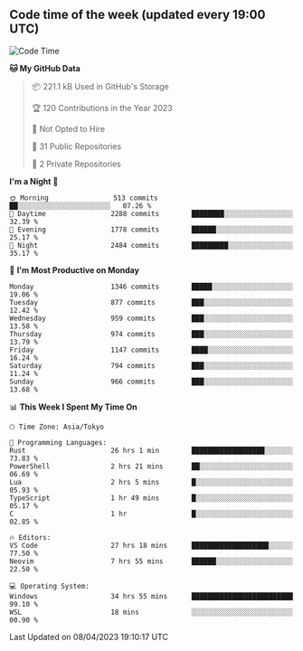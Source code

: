 ## Code time of the week (updated every 19:00 UTC)

<!--START_SECTION:waka-->
![Code Time](http://img.shields.io/badge/Code%20Time-1%2C751%20hrs%2015%20mins-blue)

**🐱 My GitHub Data** 

> 📦 221.1 kB Used in GitHub's Storage 
 > 
> 🏆 120 Contributions in the Year 2023
 > 
> 🚫 Not Opted to Hire
 > 
> 📜 31 Public Repositories 
 > 
> 🔑 2 Private Repositories 
 > 
**I'm a Night 🦉** 

```text
🌞 Morning                513 commits         ██░░░░░░░░░░░░░░░░░░░░░░░   07.26 % 
🌆 Daytime                2288 commits        ████████░░░░░░░░░░░░░░░░░   32.39 % 
🌃 Evening                1778 commits        ██████░░░░░░░░░░░░░░░░░░░   25.17 % 
🌙 Night                  2484 commits        █████████░░░░░░░░░░░░░░░░   35.17 % 
```
📅 **I'm Most Productive on Monday** 

```text
Monday                   1346 commits        █████░░░░░░░░░░░░░░░░░░░░   19.06 % 
Tuesday                  877 commits         ███░░░░░░░░░░░░░░░░░░░░░░   12.42 % 
Wednesday                959 commits         ███░░░░░░░░░░░░░░░░░░░░░░   13.58 % 
Thursday                 974 commits         ███░░░░░░░░░░░░░░░░░░░░░░   13.79 % 
Friday                   1147 commits        ████░░░░░░░░░░░░░░░░░░░░░   16.24 % 
Saturday                 794 commits         ███░░░░░░░░░░░░░░░░░░░░░░   11.24 % 
Sunday                   966 commits         ███░░░░░░░░░░░░░░░░░░░░░░   13.68 % 
```


📊 **This Week I Spent My Time On** 

```text
🕑︎ Time Zone: Asia/Tokyo

💬 Programming Languages: 
Rust                     26 hrs 1 min        ██████████████████░░░░░░░   73.83 % 
PowerShell               2 hrs 21 mins       ██░░░░░░░░░░░░░░░░░░░░░░░   06.69 % 
Lua                      2 hrs 5 mins        █░░░░░░░░░░░░░░░░░░░░░░░░   05.93 % 
TypeScript               1 hr 49 mins        █░░░░░░░░░░░░░░░░░░░░░░░░   05.17 % 
C                        1 hr                █░░░░░░░░░░░░░░░░░░░░░░░░   02.85 % 

🔥 Editors: 
VS Code                  27 hrs 18 mins      ███████████████████░░░░░░   77.50 % 
Neovim                   7 hrs 55 mins       ██████░░░░░░░░░░░░░░░░░░░   22.50 % 

💻 Operating System: 
Windows                  34 hrs 55 mins      █████████████████████████   99.10 % 
WSL                      18 mins             ░░░░░░░░░░░░░░░░░░░░░░░░░   00.90 % 
```


 Last Updated on 08/04/2023 19:10:17 UTC
<!--END_SECTION:waka-->